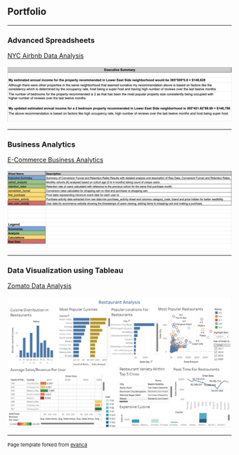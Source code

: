 ## Portfolio

---

### Advanced Spreadsheets 

[NYC Airbnb Data Analysis](/sample_page)
<br><br>
<img src="images/Advanced Spreadsheets.png?raw=true"/>

---

### Business Analytics

[E-Commerce Business Analytics](http://example.com/)
<br><br>
<img src="images/Business Analytics.png?raw=true"/>

---

### Data Visualization using Tableau

[Zomato Data Analysis](http://example.com/)
<br><br>
<img src="images/Restaurant Analysis.png?raw=true"/>


---
<p style="font-size:11px">Page template forked from <a href="https://github.com/evanca/quick-portfolio">evanca</a></p>
<!-- Remove above link if you don't want to attibute -->
